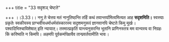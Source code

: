 +++
title = "33 सदृशञ् चेष्टते"

+++
।।3.33।। ननु ते चेत्तव मतं नानुतिष्ठन्ति तर्हि कथं तवान्तर्यामित्वमित्यत
आह **सदृशमिति।** स्वस्याः प्रकृतेः स्वकीयस्य
प्राग्भवीयधर्माधर्मसंस्कारस्य सदृशमनुरूपं ज्ञानवानपि चेष्टते किमु
मूर्खः। पश्वादिभिश्चाविशेषात् इति न्यायात्। तस्मात्प्रकृतिं
यान्त्यनुसरन्ति भूतानि प्राणिनस्तत्र मम वान्यस्य वा निग्रहः किं करिष्यति
न किमपि। अहमपि पूर्वकर्मापेक्षयैव तान्प्रवर्तयामीति भावः।
